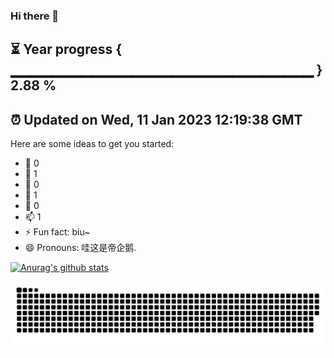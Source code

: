 ### Hi there 👋
⏳ Year progress { ▁▁▁▁▁▁▁▁▁▁▁▁▁▁▁▁▁▁▁▁▁▁▁▁▁▁▁▁▁▁ } 2.88 %
---
⏰ Updated on Wed, 11 Jan 2023 12:19:38 GMT
---

Here are some ideas to get you started:

- 🔭 0
- 🌱 1
- 👯 0
- 🤔 1
- 💬 0
- 📫 1
- ⚡ Fun fact: biu~
- 😄 Pronouns: 哇这是帝企鹅.

[![Anurag's github stats](https://github-readme-stats.vercel.app/api?username=zhaoguohao)](https://github.com/anuraghazra/github-readme-stats)

![](https://raw.githubusercontent.com/phh95/phh95/main/assets/github-contribution-grid-snake.svg)

